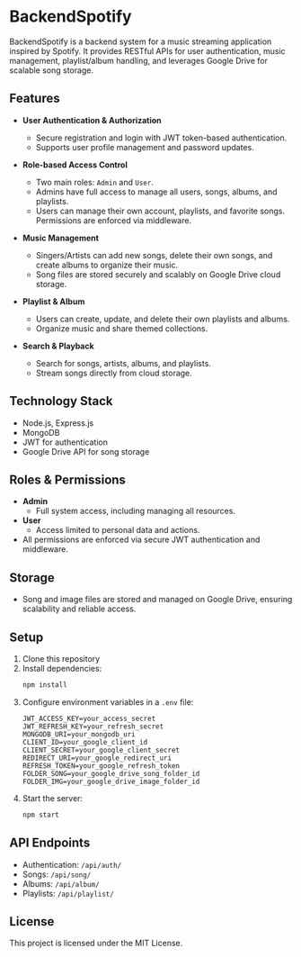 # BackendSpotify

BackendSpotify is a backend system for a music streaming application inspired by Spotify. It provides RESTful APIs for user authentication, music management, playlist/album handling, and leverages Google Drive for scalable song storage.

## Features

- **User Authentication & Authorization**
  - Secure registration and login with JWT token-based authentication.
  - Supports user profile management and password updates.

- **Role-based Access Control**
  - Two main roles: `Admin` and `User`.
  - Admins have full access to manage all users, songs, albums, and playlists.
  - Users can manage their own account, playlists, and favorite songs. Permissions are enforced via middleware.

- **Music Management**
  - Singers/Artists can add new songs, delete their own songs, and create albums to organize their music.
  - Song files are stored securely and scalably on Google Drive cloud storage.

- **Playlist & Album**
  - Users can create, update, and delete their own playlists and albums.
  - Organize music and share themed collections.

- **Search & Playback**
  - Search for songs, artists, albums, and playlists.
  - Stream songs directly from cloud storage.

## Technology Stack

- Node.js, Express.js
- MongoDB
- JWT for authentication
- Google Drive API for song storage

## Roles & Permissions

- **Admin**
  - Full system access, including managing all resources.
- **User**
  - Access limited to personal data and actions.
- All permissions are enforced via secure JWT authentication and middleware.

## Storage

- Song and image files are stored and managed on Google Drive, ensuring scalability and reliable access.

## Setup

1. Clone this repository
2. Install dependencies:
   ```bash
   npm install
   ```
3. Configure environment variables in a `.env` file:
   ```
   JWT_ACCESS_KEY=your_access_secret
   JWT_REFRESH_KEY=your_refresh_secret
   MONGODB_URI=your_mongodb_uri
   CLIENT_ID=your_google_client_id
   CLIENT_SECRET=your_google_client_secret
   REDIRECT_URI=your_google_redirect_uri
   REFRESH_TOKEN=your_google_refresh_token
   FOLDER_SONG=your_google_drive_song_folder_id
   FOLDER_IMG=your_google_drive_image_folder_id
   ```
4. Start the server:
   ```bash
   npm start
   ```

## API Endpoints

- Authentication: `/api/auth/`
- Songs: `/api/song/`
- Albums: `/api/album/`
- Playlists: `/api/playlist/`

## License

This project is licensed under the MIT License.
